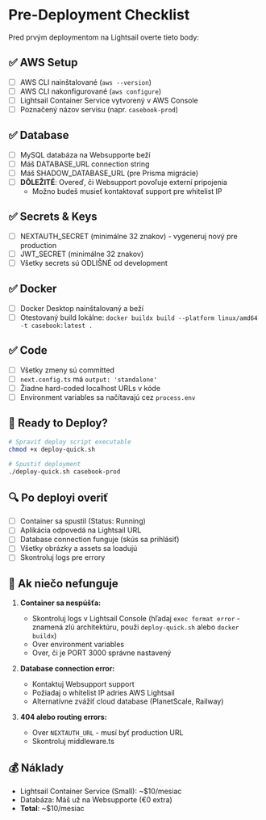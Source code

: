 # Pre-Deployment Checklist

Pred prvým deploymentom na Lightsail overte tieto body:

## ✅ AWS Setup

- [ ] AWS CLI nainštalované (`aws --version`)
- [ ] AWS CLI nakonfigurované (`aws configure`)
- [ ] Lightsail Container Service vytvorený v AWS Console
- [ ] Poznačený názov servisu (napr. `casebook-prod`)

## ✅ Database

- [ ] MySQL databáza na Websupporte beží
- [ ] Máš DATABASE_URL connection string
- [ ] Máš SHADOW_DATABASE_URL (pre Prisma migrácie)
- [ ] **DÔLEŽITÉ**: Overeď, či Websupport povoľuje externí pripojenia
  - Možno budeš musieť kontaktovať support pre whitelist IP

## ✅ Secrets & Keys

- [ ] NEXTAUTH_SECRET (minimálne 32 znakov) - vygeneruj nový pre production
- [ ] JWT_SECRET (minimálne 32 znakov)
- [ ] Všetky secrets sú ODLIŠNÉ od development

## ✅ Docker

- [ ] Docker Desktop nainštalovaný a beží
- [ ] Otestovaný build lokálne: `docker buildx build --platform linux/amd64 -t casebook:latest .`

## ✅ Code

- [ ] Všetky zmeny sú committed
- [ ] `next.config.ts` má `output: 'standalone'`
- [ ] Žiadne hard-coded localhost URLs v kóde
- [ ] Environment variables sa načítavajú cez `process.env`

## 🚀 Ready to Deploy?

```bash
# Spraviť deploy script executable
chmod +x deploy-quick.sh

# Spustiť deployment
./deploy-quick.sh casebook-prod
```

## 🔍 Po deployi overiť

- [ ] Container sa spustil (Status: Running)
- [ ] Aplikácia odpovedá na Lightsail URL
- [ ] Database connection funguje (skús sa prihlásiť)
- [ ] Všetky obrázky a assets sa loadujú
- [ ] Skontroluj logs pre errory

## 🛟 Ak niečo nefunguje

1. **Container sa nespúšťa:**
   - Skontroluj logs v Lightsail Console (hľadaj `exec format error` - znamená zlú architektúru, použi `deploy-quick.sh` alebo `docker buildx`)
   - Over environment variables
   - Over, či je PORT 3000 správne nastavený

2. **Database connection error:**
   - Kontaktuj Websupport support
   - Požiadaj o whitelist IP adries AWS Lightsail
   - Alternatívne zvážiť cloud database (PlanetScale, Railway)

3. **404 alebo routing errors:**
   - Over `NEXTAUTH_URL` - musí byť production URL
   - Skontroluj middleware.ts

## 💰 Náklady

- Lightsail Container Service (Small): ~$10/mesiac
- Databáza: Máš už na Websupporte (€0 extra)
- **Total**: ~$10/mesiac
